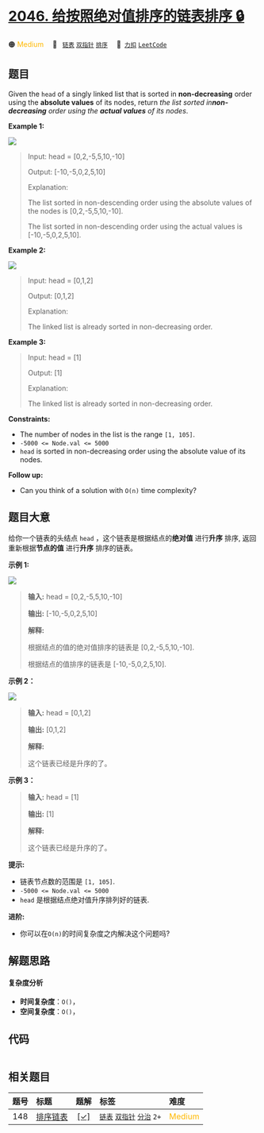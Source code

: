 # [2046. 给按照绝对值排序的链表排序 🔒](https://2xiao.github.io/leetcode-js/problem/2046.html)

🟠 <font color=#ffb800>Medium</font>&emsp; 🔖&ensp; [`链表`](/tag/linked-list.md) [`双指针`](/tag/two-pointers.md) [`排序`](/tag/sorting.md)&emsp; 🔗&ensp;[`力扣`](https://leetcode.cn/problems/sort-linked-list-already-sorted-using-absolute-values) [`LeetCode`](https://leetcode.com/problems/sort-linked-list-already-sorted-using-absolute-values)

## 题目

Given the `head` of a singly linked list that is sorted in **non-decreasing**
order using the **absolute values** of its nodes, return _the list sorted
in**non-decreasing** order using the **actual values** of its nodes_.



**Example 1:**

![](https://fastly.jsdelivr.net/gh/doocs/leetcode@main/solution/2000-2099/2046.Sort%20Linked%20List%20Already%20Sorted%20Using%20Absolute%20Values/images/image-20211017201240-3.png)

> Input: head = [0,2,-5,5,10,-10]
> 
> Output: [-10,-5,0,2,5,10]
> 
> Explanation:
> 
> The list sorted in non-descending order using the absolute values of the nodes is [0,2,-5,5,10,-10].
> 
> The list sorted in non-descending order using the actual values is [-10,-5,0,2,5,10].

**Example 2:**

![](https://fastly.jsdelivr.net/gh/doocs/leetcode@main/solution/2000-2099/2046.Sort%20Linked%20List%20Already%20Sorted%20Using%20Absolute%20Values/images/image-20211017201318-4.png)

> Input: head = [0,1,2]
> 
> Output: [0,1,2]
> 
> Explanation:
> 
> The linked list is already sorted in non-decreasing order.

**Example 3:**

> Input: head = [1]
> 
> Output: [1]
> 
> Explanation:
> 
> The linked list is already sorted in non-decreasing order.

**Constraints:**

  * The number of nodes in the list is the range `[1, 105]`.
  * `-5000 <= Node.val <= 5000`
  * `head` is sorted in non-decreasing order using the absolute value of its nodes.



**Follow up:**

  * Can you think of a solution with `O(n)` time complexity?


## 题目大意

给你一个链表的头结点 `head` ，这个链表是根据结点的**绝对值** 进行**升序** 排序, 返回重新根据**节点的值** 进行**升序**
排序的链表。



**示例 1:**

![](https://fastly.jsdelivr.net/gh/doocs/leetcode@main/solution/2000-2099/2046.Sort%20Linked%20List%20Already%20Sorted%20Using%20Absolute%20Values/images/image-20211017201240-3.png)

> 
> 
> 
> 
> 
> **输入:** head = [0,2,-5,5,10,-10]
> 
> **输出:** [-10,-5,0,2,5,10]
> 
> **解释:**
> 
> 根据结点的值的绝对值排序的链表是 [0,2,-5,5,10,-10].
> 
> 根据结点的值排序的链表是 [-10,-5,0,2,5,10].
> 
> 

**示例 2：**

![](https://fastly.jsdelivr.net/gh/doocs/leetcode@main/solution/2000-2099/2046.Sort%20Linked%20List%20Already%20Sorted%20Using%20Absolute%20Values/images/image-20211017201318-4.png)

> 
> 
> 
> 
> 
> **输入:** head = [0,1,2]
> 
> **输出:** [0,1,2]
> 
> **解释:**
> 
> 这个链表已经是升序的了。

**示例 3：**

> 
> 
> 
> 
> 
> **输入:** head = [1]
> 
> **输出:** [1]
> 
> **解释:**
> 
> 这个链表已经是升序的了。



**提示:**

  * 链表节点数的范围是 `[1, 105]`.
  * `-5000 <= Node.val <= 5000`
  * `head` 是根据结点绝对值升序排列好的链表.



**进阶:**

  * 你可以在`O(n)`的时间复杂度之内解决这个问题吗?


## 解题思路

#### 复杂度分析

- **时间复杂度**：`O()`，
- **空间复杂度**：`O()`，

## 代码

```javascript

```

## 相关题目

<!-- prettier-ignore -->
| 题号 | 标题 | 题解 | 标签 | 难度 |
| :------: | :------ | :------: | :------ | :------ |
| 148 | [排序链表](https://leetcode.com/problems/sort-list) | [[✓]](/problem/0148.md) |  [`链表`](/tag/linked-list.md) [`双指针`](/tag/two-pointers.md) [`分治`](/tag/divide-and-conquer.md) `2+` | <font color=#ffb800>Medium</font> |